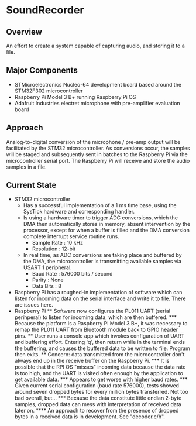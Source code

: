 # SoundRecorder

## Overview

An effort to create a system capable of capturing audio, and storing it to a file. 

## Major Components

* STMicroelectronics Nucleo-64 development board based around the STM32F302 microcontroller
* Raspberry Pi Model 3 B+ running Raspberry Pi OS
* Adafruit Industries electret microphone with pre-amplifier evaluation board

## Approach

Analog-to-digital conversion of the microphone / pre-amp output will be facilitated by the STM32 microcontroller. As conversions occur, the samples will be staged 
and subsequently sent in batches to the Raspberry Pi via the microcontroller serial port. The Raspberry Pi will receive and store the audio samples in a file. 

## Current State

* STM32 microcontroller  
  * Has a successful implementation of a 1 ms time base, using the SysTick hardware and corresponding handler. 
  * Is using a hardware timer to trigger ADC conversions, which the DMA then automatically stores in memory, absent intervention by the processor, except for when a buffer is filled and the DMA conversion complete interrupt service routine runs. 
    * Sample Rate : 10 kHz
    * Resolution : 12-bit
  * In real time, as ADC conversions are taking place and buffered by the DMA, the microcontroller is transmitting available samples via USART 1 peripheral. 
    * Baud Rate : 576000 bits / second
    * Parity : None
    * Data Bits : 8
* Raspberry Pi has a roughed-in implementation of software which can listen for incoming data on the serial interface and write it to file. There are issues here. 
* Raspberry Pi 
** Software now configures the PL011 UART (serial perihperal) to listen for incoming data, which are then buffered. 
*** Because the platform is a Raspberry Pi Model 3 B+, it was necessary to remap the PL011 UART from Bluetooth module back to GPIO header pins. 
** User runs a console app which invokes configuration of UART and buffering effort. Entering 'q', then return while in the terminal ends the buffering, and causes the buffered data to be written to file. Program then exits. 
** Concern: data transmitted from the microcontroller don't always end up in the receive buffer on the Raspberry Pi. 
*** It is possible that the RPI OS "misses" incoming data because the data rate is too high, and the UART is visited often enough by the application to get available data. 
*** Appears to get worse with higher baud rates. 
*** Given current serial configuration (baud rate 576000), tests showed around seven dropped bytes for every million bytes transferred. Not too bad overall, but...
*** Because the data constitute little endian 2-byte samples, dropped data can mess with interpretation of received data later on. 
**** An approach to recover from the presence of dropped bytes in a received data is in development. See "decoder.c/h". 
